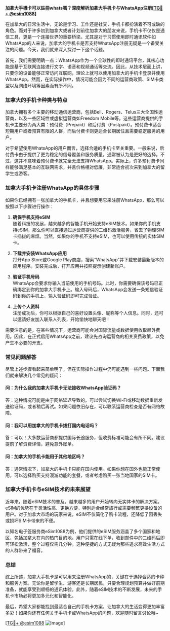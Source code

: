 **加拿大手機卡可以註冊whats嗎？深度解析加拿大手机卡与WhatsApp注册[[TG💪+ @esim1088](https://t.me/s/esim1088)]**

在加拿大的日常生活中，无论是学习、工作还是社交，手机卡都扮演着不可或缺的角色。而对于许多初到加拿大或者计划前往加拿大的朋友来说，手机卡不仅仅是通信工具，更是一个连接世界的重要桥梁。尤其是对于习惯使用即时通讯软件如WhatsApp的人来说，加拿大的手机卡是否支持WhatsApp注册无疑是一个备受关注的问题。今天，我们就来深入探讨一下这个话题。

首先，我们需要明确一点：WhatsApp作为一个全球性的即时通讯平台，其核心功能是基于互联网连接进行文字、语音和视频通话等交流。因此，从技术层面上讲，只要你的设备能够正常访问互联网，理论上就可以使用加拿大的手机卡登录并使用WhatsApp。然而，在实际操作中，情况可能会因为不同的运营商政策、SIM卡类型以及网络环境等因素而有所不同。

### **加拿大的手机卡种类与特点**

加拿大拥有多个主要的移动通信运营商，包括Bell、Rogers、Telus三大全国性运营商，以及一些区域性或虚拟运营商如Freedom Mobile等。这些运营商提供的手机卡主要分为两大类：预付费（Prepaid）和后付费（Postpaid）。预付费卡适合短期用户或者预算有限的人群，而后付费卡则更适合长期居住且需要稳定服务的用户。

对于希望使用WhatsApp的用户而言，选择合适的手机卡至关重要。一般来说，后付费卡由于提供了更为稳定的信号覆盖和服务质量，通常被认为是更好的选择。不过，这并不意味着预付费卡就完全无法支持WhatsApp。实际上，许多预付费卡同样能够满足基本的互联网需求，并且价格相对低廉，非常适合初次来到加拿大的留学生或游客。

### **加拿大手机卡注册WhatsApp的具体步骤**

如果你已经拥有一张加拿大的手机卡，并且想要用它来注册WhatsApp，那么可以按照以下步骤进行操作：

1. **确保手机支持eSIM**  
   随着科技的发展，越来越多的智能手机开始支持eSIM技术。如果你的手机支持eSIM，那么你可以直接通过运营商提供的二维码激活服务，省去了物理SIM卡插拔的麻烦。当然，如果你的手机不支持eSIM，也可以使用传统的实体SIM卡。

2. **下载并安装WhatsApp应用**  
   打开App Store或Google Play商店，搜索“WhatsApp”并下载安装最新版本的应用程序。安装完成后，打开应用并按照提示创建新账户。

3. **验证手机号码**  
   WhatsApp会要求你输入当前使用的手机号码。此时，你需要确保该号码已正确绑定到你的加拿大手机卡上。输入号码后，WhatsApp会发送一条短信验证码到你的手机上，输入验证码即可完成验证。

4. **上传个人资料**  
   注册成功后，你可以根据自己的喜好设置头像、昵称等个人信息。同时，还可以邀请好友加入联系人列表，开始愉快地聊天吧！

需要注意的是，在某些情况下，运营商可能会对国际流量或数据使用收取额外费用。因此，在正式启用WhatsApp之前，建议先咨询运营商的相关资费政策，以免产生不必要的开支。

### **常见问题解答**

尽管上述步骤看起来简单明了，但在实际操作过程中仍可能遇到一些问题。下面我们就来解决几个常见的疑问：

#### **问：为什么我的加拿大手机卡无法接收WhatsApp验证码？**
答：这种情况可能是由于网络延迟导致的。可以尝试切换Wi-Fi或移动数据重新发送验证码，或者稍后再试。如果问题依旧存在，可以联系运营商检查是否有网络故障。

#### **问：我可以用加拿大的手机卡拨打国内电话吗？**
答：可以！大多数运营商都提供国际长途服务，但收费标准可能会有所不同。建议提前了解资费详情，避免意外账单。

#### **问：加拿大的手机卡能用于其他地区吗？**
答：通常情况下，加拿大的手机卡只能在国内使用。如果你想在国外也能正常使用，可以选择购买支持漫游功能的套餐，或者考虑购买一张当地国家的SIM卡。

### **加拿大手机卡与eSIM技术的未来展望**

近年来，随着eSIM技术的普及，越来越多的用户开始转向无实体卡的解决方案。eSIM的优势在于灵活性高、更换方便，特别适合经常旅行或需要频繁更换设备的用户。对于加拿大市场的玩家来说，eSIM不仅简化了购卡流程，还降低了因丢失或损坏SIM卡带来的不便。

以知名电子签服务商eSim1088为例，他们提供的eSIM服务涵盖了多个国家和地区，包括加拿大在内的热门目的地。用户只需在线下单，收到邮件中的二维码后即可轻松激活，整个过程仅需几分钟。这种便捷的方式无疑为那些追求高效生活方式的人群带来了福音。

### **总结**

综上所述，加拿大手机卡是可以用来注册WhatsApp的，关键在于选择合适的卡种和服务方案。无论你是留学生、游客还是长期居民，只要合理规划预算并做好前期准备，就能享受到顺畅的通讯体验。此外，随着eSIM技术的不断发展，未来的手机卡市场必将更加多元化和智能化。

最后，希望大家都能找到最适合自己的手机卡方案，让加拿大的生活变得更加丰富多彩！如果你还有任何关于手机卡或WhatsApp的问题，欢迎随时留言讨论哦~

[[TG💪+ @esim1088](https://t.me/s/esim1088) ![Image](https://i.postimg.cc/4NQfJmqS/Snipaste-2025-05-13-00-14-12.png)]